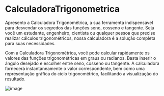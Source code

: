 # CalculadoraTrigonometrica

Apresento a Calculadora Trigonométrica, a sua ferramenta indispensável para desvendar os segredos das funções seno, cosseno e tangente. Seja você um estudante, engenheiro, 
cientista ou qualquer pessoa que precise realizar cálculos trigonométricos, nossa calculadora é a solução completa para suas necessidades.

Com a Calculadora Trigonométrica, você pode calcular rapidamente os valores das funções trigonométricas em graus ou radianos. Basta inserir o ângulo desejado e escolher entre seno, cosseno ou tangente. 
A calculadora fornecerá instantaneamente o valor correspondente, bem como uma representação gráfica do ciclo trigonométrico, facilitando a visualização do resultado.

![image](https://github.com/CaioLariel/CalculadoraTrigonometrica/assets/112914813/f2533148-7afc-4630-9291-9f857446d962)

